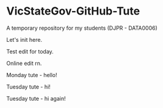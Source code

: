 # VicStateGov-GitHub-Tute
A temporary repository for my students (DJPR - DATA0006)

Let's init here.

Test edit for today.

Online edit rn.

Monday tute - hello!

Tuesday tute - hi!

Tuesday tute - hi again!